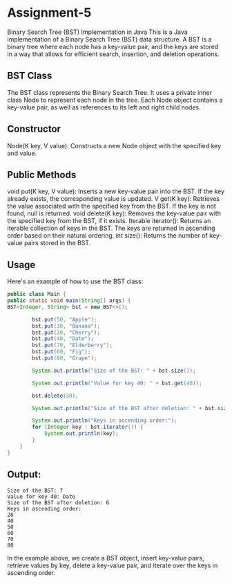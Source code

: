 # Assignment-5

Binary Search Tree (BST) Implementation in Java
This is a Java implementation of a Binary Search Tree (BST) data structure. A BST is a binary tree where each node has a key-value pair, and the keys are stored in a way that allows for efficient search, insertion, and deletion operations.

## BST Class
The BST class represents the Binary Search Tree. It uses a private inner class Node to represent each node in the tree. Each Node object contains a key-value pair, as well as references to its left and right child nodes.

## Constructor
Node(K key, V value): Constructs a new Node object with the specified key and value.
## Public Methods
void put(K key, V value): Inserts a new key-value pair into the BST. If the key already exists, the corresponding value is updated.
V get(K key): Retrieves the value associated with the specified key from the BST. If the key is not found, null is returned.
void delete(K key): Removes the key-value pair with the specified key from the BST, if it exists.
Iterable<K> iterator(): Returns an iterable collection of keys in the BST. The keys are returned in ascending order based on their natural ordering.
int size(): Returns the number of key-value pairs stored in the BST.
## Usage
Here's an example of how to use the BST class:

```java
public class Main {
public static void main(String[] args) {
BST<Integer, String> bst = new BST<>();

        bst.put(50, "Apple");
        bst.put(30, "Banana");
        bst.put(20, "Cherry");
        bst.put(40, "Date");
        bst.put(70, "Elderberry");
        bst.put(60, "Fig");
        bst.put(80, "Grape");

        System.out.println("Size of the BST: " + bst.size());

        System.out.println("Value for key 40: " + bst.get(40));

        bst.delete(30);

        System.out.println("Size of the BST after deletion: " + bst.size());

        System.out.println("Keys in ascending order:");
        for (Integer key : bst.iterator()) {
            System.out.println(key);
        }
    }
}
``` 

## Output:

```
Size of the BST: 7
Value for key 40: Date
Size of the BST after deletion: 6
Keys in ascending order:
20
40
50
60
70
80
``` 
In the example above, we create a BST object, insert key-value pairs, retrieve values by key, delete a key-value pair, and iterate over the keys in ascending order.